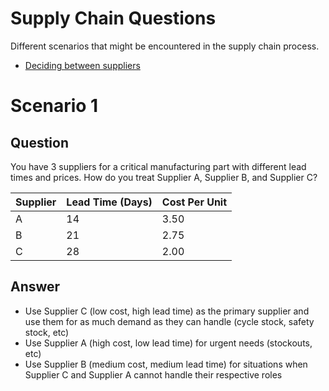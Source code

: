 # Supply Chain Questions

Different scenarios that might be encountered in the supply chain process.

* [Deciding between suppliers](#scenario-1)

# Scenario 1

## Question

You have 3 suppliers for a critical manufacturing part with different lead times and prices. How do you treat Supplier A, Supplier B, and Supplier C?

| Supplier | Lead Time (Days) | Cost Per Unit | 
| -------- | ---------------- | ------------- |
| A | 14 | 3.50 |
| B | 21 | 2.75 |
| C | 28 | 2.00 |

## Answer

* Use Supplier C (low cost, high lead time) as the primary supplier and use them for as much demand as they can handle (cycle stock, safety stock, etc)
* Use Supplier A (high cost, low lead time) for urgent needs (stockouts, etc)
* Use Supplier B (medium cost, medium lead time) for situations when Supplier C and Supplier A cannot handle their respective roles
